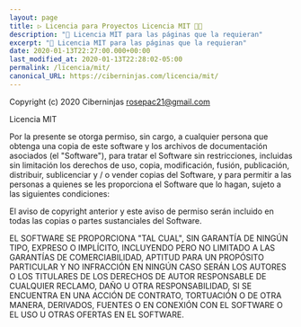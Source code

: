 ```yaml
---
layout: page
title: ▷ Licencia para Proyectos Licencia MIT 👨‍💻 
description: "🔨 Licencia MIT para las páginas que la requieran"
excerpt: "🔨 Licencia MIT para las páginas que la requieran"
date: 2020-01-13T22:27:00.000+00:00
last_modified_at: 2020-01-13T22:28:02-05:00
permalink: /licencia/mit/
canonical_URL: https://ciberninjas.com/licencia/mit/
---
```


Copyright (c) 2020 Ciberninjas <rosepac21@gmail.com>

Licencia MIT

Por la presente se otorga permiso, sin cargo, a cualquier persona que obtenga
una copia de este software y los archivos de documentación asociados (el
"Software"), para tratar el Software sin restricciones, incluidas
sin limitación los derechos de uso, copia, modificación, fusión, publicación,
distribuir, sublicenciar y / o vender copias del Software, y para
permitir a las personas a quienes se les proporciona el Software que lo hagan, sujeto a
las siguientes condiciones:

El aviso de copyright anterior y este aviso de permiso serán
incluido en todas las copias o partes sustanciales del Software.

EL SOFTWARE SE PROPORCIONA "TAL CUAL", SIN GARANTÍA DE NINGÚN TIPO,
EXPRESO O IMPLÍCITO, INCLUYENDO PERO NO LIMITADO A LAS GARANTÍAS DE
COMERCIABILIDAD, APTITUD PARA UN PROPÓSITO PARTICULAR Y
NO INFRACCIÓN EN NINGÚN CASO SERÁN LOS AUTORES O LOS TITULARES DE LOS DERECHOS DE AUTOR
RESPONSABLE DE CUALQUIER RECLAMO, DAÑO U OTRA RESPONSABILIDAD, SI SE ENCUENTRA EN UNA ACCIÓN
DE CONTRATO, TORTUACIÓN O DE OTRA MANERA, DERIVADOS, FUENTES O EN CONEXIÓN
CON EL SOFTWARE O EL USO U OTRAS OFERTAS EN EL SOFTWARE.